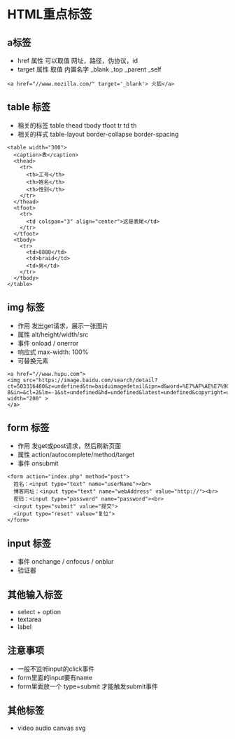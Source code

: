 # HTML重点标签

## a标签
* href 属性 可以取值 网址，路径，伪协议，id
* target 属性 取值 内置名字 _blank _top _parent _self
```
<a href="//www.mozilla.com/" target='_blank'> 火狐</a> 
```


## table 标签
* 相关的标签  table thead tbody tfoot tr td th
* 相关的样式   table-layout border-collapse border-spacing
```
<table width="300">
  <caption>表</caption>
  <thead>
    <tr>
      <th>工号</th>
      <th>姓名</th>
      <th>性别</th>
    </tr>
  </thead>
  <tfoot>
    <tr>
      <td colspan="3" align="center">这是表尾</td>
    </tr>
  </tfoot>
  <tbody>
    <tr>
      <td>8888</td>
      <td>braid</td>
      <td>男</td>
    </tr>
  </tbody>
</table> 
```

##  img 标签
* 作用 发出get请求，展示一张图片
* 属性  alt/height/width/src
* 事件  onload / onerror
* 响应式  max-width: 100%
* 可替换元素
  
```
<a href="//www.hupu.com"> 
<img src="https://image.baidu.com/search/detail?ct=503316480&z=undefined&tn=baiduimagedetail&ipn=d&word=%E7%AF%AE%E7%90%83&step_word=&ie=utf-8&in=&cl=2&lm=-1&st=undefined&hd=undefined&latest=undefined&copyright=undefined&cs=2173334002,2888650593&os=974346293,1710100348&simid=4184233658,658452722&pn=1&rn=1&di=22990&ln=1916&fr=&fmq=1605685701210_R&fm=&ic=undefined&s=undefined&se=&sme=&tab=0&width=undefined&height=undefined&face=undefined&is=0,0&istype=0&ist=&jit=&bdtype=0&spn=0&pi=0&gsm=0&objurl=http%3A%2F%2F5b0988e595225.cdn.sohucs.com%2Fimages%2F20171010%2Fc644910b73694ddbb151e4227a4b5df3.jpeg&rpstart=0&rpnum=0&adpicid=0&force=undefined"  width="200" >
</a>
```
##  form 标签
*  作用  发get或post请求，然后刷新页面
*  属性 action/autocomplete/method/target
*  事件  onsubmit

```
<form action="index.php" method="post">
  姓名：<input type="text" name="userName"><br>
  博客网址：<input type="text" name="webAddress" value="http://"><br>
  密码：<input type="password" name="password"><br>
  <input type="submit" value="提交">
  <input type="reset" value="复位">
</form>
```
## input 标签
*  事件  onchange / onfocus / onblur
*  验证器
  
## 其他输入标签 
* select + option
* textarea
* label

## 注意事项
* 一般不监听input的click事件 
*  form里面的input要有name
*  form里面放一个 type=submit 才能触发submit事件
  
## 其他标签
*  video audio canvas svg
